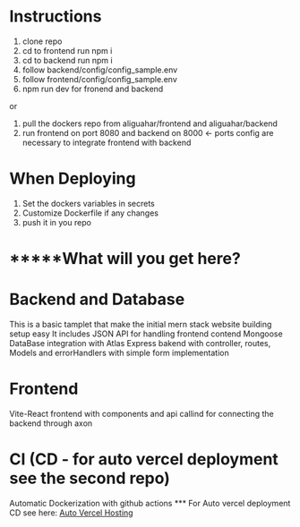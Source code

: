 # Instructions
1. clone repo
2. cd to frontend run npm i
3. cd to backend run npm i
4. follow backend/config/config_sample.env
5. follow frontend/config/config_sample.env
6. npm run dev for fronend and backend

or 

1. pull the dockers repo from aliguahar/frontend and aliguahar/backend
2. run frontend on port 8080 and backend on 8000 <- ports config are necessary to integrate frontend with backend


# When Deploying
1. Set the dockers variables in secrets
2. Customize Dockerfile if any changes
3. push it in you repo

# *****What will you get here?
# Backend and Database
This is a basic tamplet that make the initial mern stack website building setup easy
It includes JSON API for handling frontend contend
Mongoose DataBase integration with Atlas
Express bakend with controller, routes, Models and errorHandlers with simple form implementation

# Frontend
Vite-React frontend with components and api callind for connecting the backend through axon

# CI (CD - for auto vercel deployment see the second repo)
Automatic Dockerization with github actions
*** For Auto vercel deployment CD see here: [Auto Vercel Hosting]([URL](https://github.com/aligauhar/MERN-Templet-with-CD-VercelHosting-With-GithubActions)https://github.com/aligauhar/MERN-Templet-with-CD-VercelHosting-With-GithubActions)
